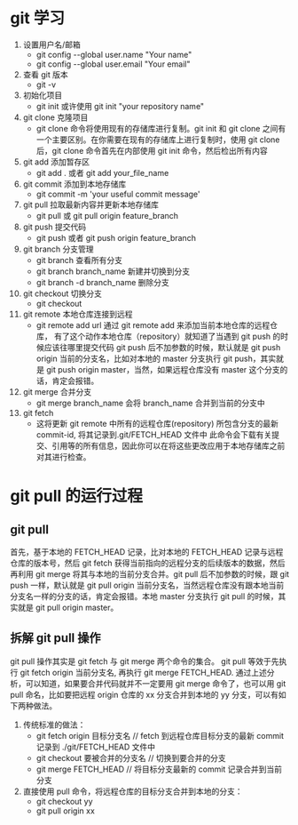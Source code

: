 # git 学习

1. 设置用户名/邮箱
   - git config --global user.name "Your name"
   - git config --global user.email "Your email"
2. 查看 git 版本
   - git -v
3. 初始化项目
   - git init 或许使用 git init "your repository name"
4. git clone 克隆项目
   - git clone 命令将使用现有的存储库进行复制。git init 和 git clone 之间有一个主要区别。在你需要在现有的存储库上进行复制时，使用 git clone 后，git clone 命令首先在内部使用 git init 命令，然后检出所有内容
5. git add 添加暂存区
   - git add . 或者 git add your_file_name
6. git commit 添加到本地存储库
   - git commit -m 'your useful commit message'
7. git pull 拉取最新内容并更新本地存储库
   - git pull 或 git pull origin feature_branch
8. git push 提交代码
   - git push 或者 git push origin feature_branch
9. git branch 分支管理
   - git branch 查看所有分支
   - git branch branch_name 新建并切换到分支
   - git branch -d branch_name 删除分支
10. git checkout 切换分支
    - git checkout
11. git remote 本地仓库连接到远程
    - git remote add url 通过 git remote add 来添加当前本地仓库的远程仓库， 有了这个动作本地仓库（repository）就知道了当遇到 git push 的时候应该往哪里提交代码 git push 后不加参数的时候，默认就是 git push origin 当前的分支名，比如对本地的 master 分支执行 git push，其实就是 git push origin master，当然，如果远程仓库没有 master 这个分支的话，肯定会报错。
12. git merge 合并分支
    - git merge branch_name 会将 branch_name 合并到当前的分支中
13. git fetch
    - 这将更新 git remote 中所有的远程仓库(repository) 所包含分支的最新 commit-id, 将其记录到.git/FETCH_HEAD 文件中 此命令会下载有关提交、引用等的所有信息，因此你可以在将这些更改应用于本地存储库之前对其进行检查。

# git pull 的运行过程

## git pull

首先，基于本地的 FETCH_HEAD 记录，比对本地的 FETCH_HEAD 记录与远程仓库的版本号，然后 git fetch 获得当前指向的远程分支的后续版本的数据，然后再利用 git merge 将其与本地的当前分支合并。git pull 后不加参数的时候，跟 git push 一样，默认就是 git pull origin 当前分支名，当然远程仓库没有跟本地当前分支名一样的分支的话，肯定会报错。本地 master 分支执行 git pull 的时候，其实就是 git pull origin master。

## 拆解 git pull 操作

git pull 操作其实是 git fetch 与 git merge 两个命令的集合。
git pull 等效于先执行 git fetch origin 当前分支名, 再执行 git merge FETCH_HEAD.
通过上述分析，可以知道，如果要合并代码就并不一定要用 git merge 命令了，也可以用 git pull 命名，比如要把远程 origin 仓库的 xx 分支合并到本地的 yy 分支，可以有如下两种做法。

1. 传统标准的做法：
   - git fetch origin 目标分支名 // fetch 到远程仓库目标分支的最新 commit 记录到 ./git/FETCH_HEAD 文件中
   - git checkout 要被合并的分支名 // 切换到要合并的分支
   - git merge FETCH_HEAD // 将目标分支最新的 commit 记录合并到当前分支
2. 直接使用 pull 命令，将远程仓库的目标分支合并到本地的分支：
   - git checkout yy
   - git pull origin xx
